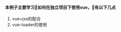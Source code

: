 <!--
 * @Author: duiying
 * @CreateDate: Do not edit
 * @LastEditors: duiying
 * @LastEditTime: 2021-01-15 14:53:02
 * @Description: ...
-->
#### 本例子主要学习如何在独立项目下使用vue，有以下几点
1. vue+jsx的配合
2. vue-loader的使用